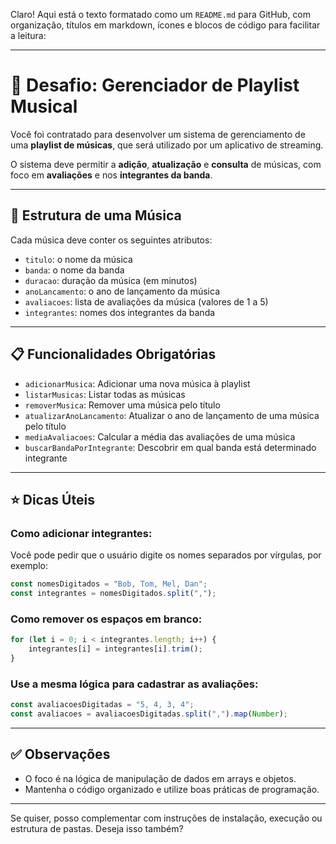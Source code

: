 

Claro! Aqui está o texto formatado como um `README.md` para GitHub, com organização, títulos em markdown, ícones e blocos de código para facilitar a leitura:

---

# 🎵 Desafio: Gerenciador de Playlist Musical

Você foi contratado para desenvolver um sistema de gerenciamento de uma **playlist de músicas**, que será utilizado por um aplicativo de streaming.

O sistema deve permitir a **adição**, **atualização** e **consulta** de músicas, com foco em **avaliações** e nos **integrantes da banda**.

---

## 🎼 Estrutura de uma Música

Cada música deve conter os seguintes atributos:

- `titulo`: o nome da música  
- `banda`: o nome da banda  
- `duracao`: duração da música (em minutos)  
- `anoLancamento`: o ano de lançamento da música  
- `avaliacoes`: lista de avaliações da música (valores de 1 a 5)  
- `integrantes`: nomes dos integrantes da banda  

---

## 📋 Funcionalidades Obrigatórias

- `adicionarMusica`: Adicionar uma nova música à playlist  
- `listarMusicas`: Listar todas as músicas  
- `removerMusica`: Remover uma música pelo título  
- `atualizarAnoLancamento`: Atualizar o ano de lançamento de uma música pelo título  
- `mediaAvaliacoes`: Calcular a média das avaliações de uma música  
- `buscarBandaPorIntegrante`: Descobrir em qual banda está determinado integrante  

---

## ⭐ Dicas Úteis

### Como adicionar integrantes:

Você pode pedir que o usuário digite os nomes separados por vírgulas, por exemplo:

```js
const nomesDigitados = "Bob, Tom, Mel, Dan";
const integrantes = nomesDigitados.split(",");
```

### Como remover os espaços em branco:

```js
for (let i = 0; i < integrantes.length; i++) {
    integrantes[i] = integrantes[i].trim();
}
```

### Use a mesma lógica para cadastrar as avaliações:

```js
const avaliacoesDigitadas = "5, 4, 3, 4";
const avaliacoes = avaliacoesDigitadas.split(",").map(Number);
```

---

## ✅ Observações

- O foco é na lógica de manipulação de dados em arrays e objetos.
- Mantenha o código organizado e utilize boas práticas de programação.

---

Se quiser, posso complementar com instruções de instalação, execução ou estrutura de pastas. Deseja isso também?